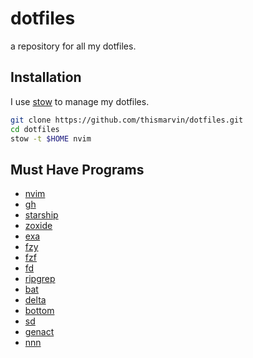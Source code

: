 # dotfiles

a repository for all my dotfiles.

## Installation

I use [stow](https://www.gnu.org/software/stow/) to manage my dotfiles.

```bash
git clone https://github.com/thismarvin/dotfiles.git
cd dotfiles
stow -t $HOME nvim
```

## Must Have Programs

- [nvim](https://github.com/neovim/neovim)
- [gh](https://github.com/cli/cli)
- [starship](https://github.com/starship/starship)
- [zoxide](https://github.com/ajeetdsouza/zoxide)
- [exa](https://github.com/ogham/exa)
- [fzy](https://github.com/jhawthorn/fzy)
- [fzf](https://github.com/junegunn/fzf)
- [fd](https://github.com/sharkdp/fd)
- [ripgrep](https://github.com/BurntSushi/ripgrep)
- [bat](https://github.com/sharkdp/bat)
- [delta](https://github.com/dandavison/delta)
- [bottom](https://github.com/clementtsang/bottom)
- [sd](https://github.com/chmln/sd)
- [genact](https://github.com/svenstaro/genact)
- [nnn](https://github.com/jarun/nnn)

